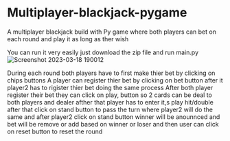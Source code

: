 # Multiplayer-blackjack-pygame
A multiplayer blackjack build with Py game where both players can bet on each round and play it as long as ther wish

You can run it very easily just download the zip file and run main.py 
![Screenshot 2023-03-18 190012](https://user-images.githubusercontent.com/125268222/226115955-dae6c1a6-5248-4d14-bd53-7c55da9afa31.png)


During each round both players have to first make thier bet by clicking on chips buttons A player can register thier bet by clicking on bet button after it player2 has to rigister thier bet doing the same process  After both player register their  bet they can click on  play,
button so 2 cards can be deal to both players and dealer afther that player has to enter it,s play  hit/double after that  click on stand button to pass the turn
where player2 will do the same and after player2 click on stand button winner will be anounnced and bet will be remove or add based on winner or loser and then user
can click on reset button to reset the round 
